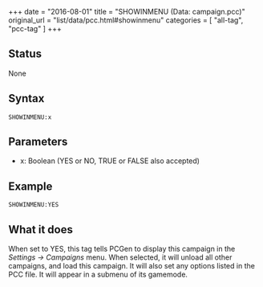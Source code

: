 +++
date = "2016-08-01"
title = "SHOWINMENU (Data: campaign.pcc)"
original_url = "list/data/pcc.html#showinmenu"
categories = [ "all-tag", "pcc-tag" ]
+++

## Status

None

## Syntax

`SHOWINMENU:x`

## Parameters

-   x: Boolean (YES or NO, TRUE or FALSE also accepted)



Example
-------

`SHOWINMENU:YES`

What it does
------------

When set to YES, this tag tells PCGen to display this campaign in the
*Settings -&gt; Campaigns* menu. When selected, it will unload all other
campaigns, and load this campaign. It will also set any options listed
in the PCC file. It will appear in a submenu of its gamemode.

